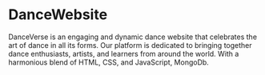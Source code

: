 # DanceWebsite
DanceVerse is an engaging and dynamic dance website that celebrates the art of dance in all its forms. Our platform is dedicated to bringing together dance enthusiasts, artists, and learners from around the world. With a harmonious blend of HTML, CSS, and JavaScript, MongoDb.
